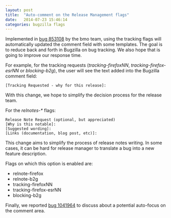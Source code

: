 ```yaml
---
layout: post
title:  "Auto-comment on the Release Management flags"
date:   2014-07-23 15:46:14
categories: bugzilla flags
---
```



Implemented in <a href="https://bugzilla.mozilla.org/show_bug.cgi?id=853108">bug 853108</a> by the bmo team, using the tracking flags will automatically updated the comment field with some templates.
The goal is to reduce back and forth in Bugzilla on bug tracking. We also hope that is going to improve our response time.


For example, for the tracking requests (<em>tracking-firefoxNN</em>, <em>tracking-firefox-esrNN</em> or <em>blocking-b2g</em>), the user will see the text added into the Bugzilla comment field:

    [Tracking Requested - why for this release]:


With this change, we hope to simplify the decision process for the release team.

For the <em>relnotes-*</em> flags:<br />

    Release Note Request (optional, but appreciated)
    [Why is this notable]:
    [Suggested wording]:
    [Links (documentation, blog post, etc)]:

This change aims to simplify the process of release notes writing. In some cases, it can be hard for release manager to translate a bug into a new feature description.


Flags on which this option is enabled are:
<ul>
   <li>relnote-firefox</li>
   <li>relnote-b2g</li>
   <li>tracking-firefoxNN</li>
   <li>tracking-firefox-esrNN</li>
  <li>blocking-b2g</li>
</ul>

Finally, we reported <a href="https://bugzilla.mozilla.org/show_bug.cgi?id=1041964">bug 1041964</a> to discuss about a potential auto-focus on the comment area.
